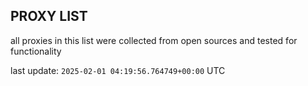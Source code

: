 ## PROXY LIST

all proxies in this list were collected from open sources and tested for functionality

last update: `2025-02-01 04:19:56.764749+00:00` UTC